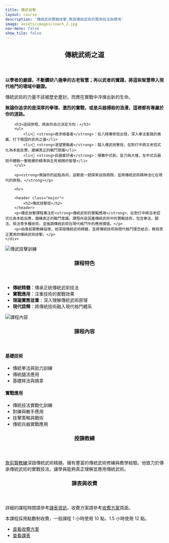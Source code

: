 ```yaml
---
title: 傳武技擊
layout: course
description: '傳統武術實戰技擊,教授傳統武術的實用技法與應用'
image: assets/images/coach_2.jpg
nav-menu: false
show_tile: false
---
```


<!-- Main -->
<div id="main">

<!-- One -->
<section id="one">
	<div class="inner">
		<header class="major">
			<h2>傳統武術之道</h2>
		</header>
		<p><strong>以學者的嚴謹，不斷鑽研八極拳的古老智慧；再以武者的實踐，將這些智慧帶入現代格鬥的場域中驗證。</strong></p>
		<p>傳統武術的力量不該被歷史塵封，而應在實戰中淬煉出新的生命。</p>
		<p><strong>無論你追求的是深厚的拳理、激烈的實戰，或是兵器搏殺的浪漫，這裡都有專屬於你的道路。</strong></p>

		<h3>這段旅程，將由你自己決定方向：</h3>
		<ul>
			<li>🔹 <strong>尋求根基者</strong>：從八極專修班出發，深入拳法套路的奧義，打下穩固的武術之基</li>
			<li>🔹 <strong>渴望實戰者</strong>：踏入傳武技擊班，在對打中將古老招式化為本能反應，磨練真正的戰鬥意識</li>
			<li>🔹 <strong>兵器愛好者</strong>：揮舞中式劍、苗刀與大槍，在中式兵器班中體驗一擊致勝的精準與生死相搏的智慧</li>
		</ul>

		<p><strong>無論你的起點為何，這都是一趟探索自我極限，並將傳統武術精神活化在現代的旅程。</strong></p>

		<hr>

		<header class="major">
			<h2>傳武技擊班</h2>
		</header>
		<p>傳武技擊課程專注於<strong>傳統武術的實戰應用</strong>，在對打中將古老招式化為本能反應，磨練真正的戰鬥意識。課程內容涵蓋傳統武術中的實戰技術，包含拳法、腿法、摔法等多種技術，並強調傳統武術在現代格鬥中的應用價值。</p>
		<p>由詹前賢教練指導，他深諳傳統武術精髓，並將傳統技術與現代格鬥理念結合，教授真正實用的傳統武術技擊。</p>
	</div>
</section>

<!-- Two -->
<section id="two" class="spotlights">
	<section>
		<div class="image">
			<img src="{% link assets/images/coach_2.jpg %}" alt="傳武技擊訓練" data-position="center center" />
		</div>
		<div class="content">
			<div class="inner">
				<header class="major">
					<h3>課程特色</h3>
				</header>
				<ul>
					<li><strong>傳統精髓</strong>：傳承正統傳統武術技法</li>
					<li><strong>實戰應用</strong>：注重技術的實戰效果</li>
					<li><strong>理論實務並重</strong>：深入理解傳統武術原理</li>
					<li><strong>現代詮釋</strong>：將傳統技術融入現代格鬥體系</li>
				</ul>
			</div>
		</div>
	</section>
	<section>
		<div class="image">
			<img src="{% link assets/images/coach_3.jpg %}" alt="課程內容" data-position="top center" />
		</div>
		<div class="content">
			<div class="inner">
				<header class="major">
					<h3>課程內容</h3>
				</header>
				<h4>基礎技術</h4>
				<ul>
					<li>傳統拳法與勁力訓練</li>
					<li>傳統腿法應用</li>
					<li>基礎摔法與擒拿</li>
				</ul>
				<h4>實戰應用</h4>
				<ul>
					<li>傳統技法實戰化訓練</li>
					<li>對練與散手應用</li>
					<li>技擊策略與戰術</li>
					<li>傳統兵器實戰應用</li>
				</ul>
			</div>
		</div>
	</section>
</section>

<!-- Three -->
<section id="three">
	<div class="inner">
		<header class="major">
			<h3>授課教練</h3>
		</header>
		<p><a href="{% link teachers/coach-chan.md %}">詹前賢教練</a>深諳傳統武術精髓，擁有豐富的傳統武術修練與教學經驗。他致力於傳承傳統武術的實戰技法，讓學員能夠真正理解並應用傳統武術。</p>
	</div>
</section>

<!-- Four -->
<section id="four">
	<div class="inner">
		<header class="major">
			<h3>課表與收費</h3>
		</header>
		<p>詳細的課程時間請參考<a href="{% link schedule.md %}">課表資訊</a>，收費方案請參考<a href="{% link pricing.md %}">收費方案</a>頁面。</p>
		<p>本課程採用點數制收費，一般課程 1 小時使用 10 點，1.5 小時使用 12 點。</p>
		<ul class="actions">
			<li><a href="{% link pricing.md %}" class="button">查看收費方案</a></li>
			<li><a href="{% link schedule.md %}" class="button">查看課表</a></li>
		</ul>
	</div>
</section>

</div>
